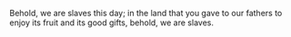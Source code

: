 Behold, we are slaves this day; in the land that you gave to our fathers to enjoy its fruit and its good gifts, behold, we are slaves.
